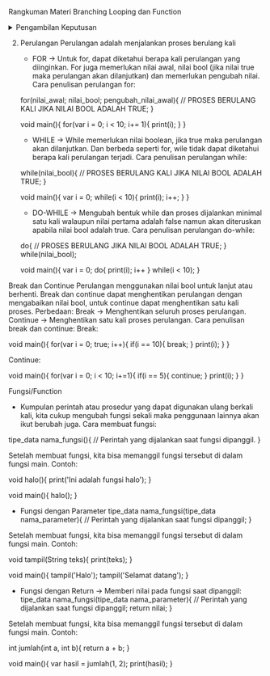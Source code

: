 Rangkuman Materi Branching Looping dan Function
<details>
<summary>Pengambilan Keputusan</summary>
Menentukan alur program pada kondisi tertentu. if(memerlukan nilai bool dari operator logika atau comparison lalu menjalankan bagian proses apabila nilai boolean bernilai true/benar. Suatu ekspresi akan menguji suatu kondisi, apabila true blok program akan dijalankan namun apabila false maka proses tersebut akan dilewatkan. Ekspresi bisa dituliskan seperti :<br>
```
if(nilai_bool){
    // AKAN DIPROSES APABILA NILAI TRUE
}
```
Contoh:<br>
```
void main(){
int usia = 18;
    if(usia < 20){
        print('Usia remaja');
    }
}
```
Terdapat perintah else apabila nilai booleannya adalah false. Contoh penggunaan else:<br>
```
void main(){
int usia = 18;
    if(usia < 20){
        print('Usia remaja');
    }else{
        print('Tidak memiliki golongan');
    }
}
```
Kita bisa menambah alternatif lain jika saat kondisi pertama false apabila di kondisi kedua kemungkinan true. Contoh penggunaan else if:<br>
```
void main(){
int usia = 18;
    if(usia < 20){
        print('Usia remaja');
    }else if(usia < 40){
        print('Dewasa');
    }else{
        print('Tidak memiliki golongan');
    }
}
```
</details>

2. Perulangan
Perulangan adalah menjalankan proses berulang kali
    - FOR -> Untuk for, dapat diketahui berapa kali perulangan yang diinginkan. For juga memerlukan nilai awal, nilai bool (jika nilai true maka perulangan akan dilanjutkan) dan memerlukan pengubah nilai. Cara penulisan perulangan for:
    
    for(nilai_awal; nilai_bool; pengubah_nilai_awal){
        // PROSES BERULANG KALI JIKA NILAI BOOL ADALAH TRUE;
    }
    
    void main(){
        for(var i = 0; i < 10; i+= 1){
            print(i);
        }
    }
    

    - WHILE -> While memerlukan nilai boolean, jika true maka perulangan akan dilanjutkan. Dan berbeda seperti for, wile tidak dapat diketahui berapa kali perulangan terjadi. Cara penulisan perulangan while:

    while(nilai_bool){
        // PROSES BERULANG KALI JIKA NILAI BOOL ADALAH TRUE;
    }

    void main(){
        var i = 0;
        while(i < 10){
            print(i);
            i++;
        }
    }

    - DO-WHILE -> Mengubah bentuk while dan proses dijalankan minimal satu kali walaupun nilai pertama adalah false namun akan diteruskan apabila nilai bool adalah true. Cara penulisan perulangan do-while:

    do{
        // PROSES BERULANG JIKA NILAI BOOL ADALAH TRUE;
    } while(nilai_bool);

    void main(){
        var i = 0;
        do{
            print(i);
            i++
        } while(i < 10);
    }
    
Break dan Continue
Perulangan menggunakan nilai bool untuk lanjut atau berhenti. Break dan continue dapat menghentikan perulangan dengan mengabaikan nilai bool, untuk continue dapat menghentikan satu kali proses. Perbedaan:
Break -> Menghentikan seluruh proses perulangan.
Continue -> Menghentikan satu kali proses perulangan.
Cara penulisan break dan continue:
Break:

void main(){
    for(var i = 0; true; i++){
        if(i == 10){
            break;
        }
        print(i);
    }
}

Continue:

void main(){
    for(var i = 0; i < 10; i+=1){
        if(i == 5){
            continue;
        }
        print(i);
    }
}

Fungsi/Function
- Kumpulan perintah atau prosedur yang dapat digunakan ulang berkali kali, kita cukup mengubah fungsi sekali maka penggunaan lainnya akan ikut berubah juga. Cara membuat fungsi:

tipe_data nama_fungsi(){
    // Perintah yang dijalankan saat fungsi dipanggil.
}

Setelah membuat fungsi, kita bisa memanggil fungsi tersebut di dalam fungsi main. Contoh:

void halo(){
    print('Ini adalah fungsi halo');
}

void main(){
    halo();
}

- Fungsi dengan Parameter
tipe_data nama_fungsi(tipe_data nama_parameter){
    // Perintah yang dijalankan saat fungsi dipanggil;
}

Setelah membuat fungsi, kita bisa memanggil fungsi tersebut di dalam fungsi main. Contoh:

void tampil(String teks){
    print(teks);
}

void main(){
    tampil('Halo');
    tampil('Selamat datang');
}

- Fungsi dengan Return -> Memberi nilai pada fungsi saat dipanggil:
tipe_data nama_fungsi(tipe_data nama_parameter){
    // Perintah yang dijalankan saat fungsi dipanggil;
    return nilai;
}

Setelah membuat fungsi, kita bisa memanggil fungsi tersebut di dalam fungsi main. Contoh:

int jumlah(int a, int b){
    return a + b;
}

void main(){
    var hasil = jumlah(1, 2);
    print(hasil);
}